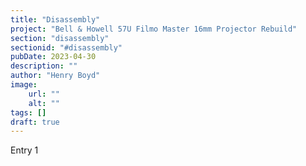 ```yaml
---
title: "Disassembly"
project: "Bell & Howell 57U Filmo Master 16mm Projector Rebuild"
section: "disassembly"
sectionid: "#disassembly"
pubDate: 2023-04-30
description: ""
author: "Henry Boyd"
image:
    url: ""
    alt: ""
tags: []
draft: true
---
```


Entry 1 